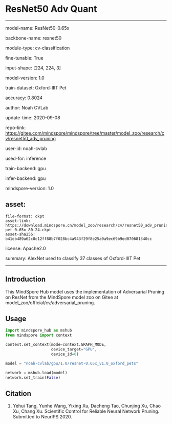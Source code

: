 # ResNet50 Adv Quant

---

model-name: ResNet50-0.65x

backbone-name: resnet50

module-type: cv-classification

fine-tunable: True

input-shape: [224, 224, 3]

model-version: 1.0

train-dataset: Oxford-IIIT Pet

accuracy: 0.8024

author: Noah CVLab

update-time: 2020-09-08

repo-link: https://gitee.com/mindspore/mindspore/tree/master/model_zoo/research/cv/resnet50_adv_pruning

user-id: noah-cvlab

used-for: inference

train-backend: gpu

infer-backend: gpu

mindspore-version: 1.0

asset:
  -
    file-format: ckpt
    asset-link: https://download.mindspore.cn/model_zoo/research/cv/resnet50_adv_pruning/resnet50-pet-0.65x-80.24.ckpt
    asset-sha256: b41eb489a62c8c12ff88b7f028bc4a943f29f8e25a0a9ec69b9ed070681340cc

license: Apache2.0

summary: AlexNet used to classify 37 classes of Oxford-IIIT Pet

---


## Introduction

This MindSpore Hub model uses the implementation of Adversarial Pruning on ResNet from the MindSpore model zoo on Gitee at model_zoo/official/cv/adversarial_pruning.


## Usage

```python
import mindspore_hub as mshub
from mindspore import context

context.set_context(mode=context.GRAPH_MODE,
                    device_target="GPU",
                    device_id=0)

model = "noah-cvlab/gpu/1.0/resnet-0.65x_v1.0_oxford_pets"

network = mshub.load(model)
network.set_train(False)

```

## Citation

1. Yehui Tang, Yunhe Wang, Yixing Xu, Dacheng Tao, Chunjing Xu, Chao Xu, Chang Xu. Scientific Control for Reliable Neural Network Pruning. Submitted to NeurIPS 2020.